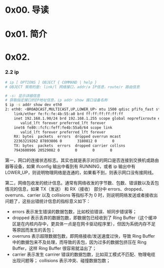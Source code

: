 # 0x00. 导读

# 0x01. 简介

# 0x02. 

### 2.2 ip
```bash
# ip [ OPTIONS ] OBJECT { COMMAND | help }
# OBJECT 常用的是: link/l 网络接口，addr/a IP信息，route/r 路由信息

# -s: 显示详细信息
# 获取指定接口的IP地址信息，ip addr show 接口设备名称
$ ip -s addr show dev eth0
2: eth0: <BROADCAST,MULTICAST,UP,LOWER_UP> mtu 1500 qdisc pfifo_fast state UP group default qlen 1000
    link/ether fe:fc:fe:4b:55:a0 brd ff:ff:ff:ff:ff:ff
    inet 192.168.1.90/24 brd 192.168.1.255 scope global noprefixroute eth0
       valid_lft forever preferred_lft forever
    inet6 fe80::fcfc:feff:fe4b:55a0/64 scope link 
       valid_lft forever preferred_lft forever
    RX: bytes  packets  errors  dropped overrun mcast   
    22363219262 87893806 0       3180812 0       0       
    TX: bytes  packets  errors  dropped carrier collsns 
    7943600906 20529082 0       0       0       0 
```

第一，网口的连接状态标志。其实也就是表示对应的网口是否连接到交换机或路由器等设备，如果 ifconfig 输出中看到有 RUNNING，或者 ip 输出中有 LOWER_UP，则说明物理网络是连通的，如果看不到，则表示网口没有接网线。

第二，网络包收发的统计信息。通常有网络收发的字节数、包数、错误数以及丢包情况的信息，如果 TX（发送） 和 RX（接收） 部分中 errors、dropped、overruns、carrier 以及 collisions 等指标不为 0 时，则说明网络发送或者接收出问题了，这些出错统计信息的指标意义如下：

- errors 表示发生错误的数据包数，比如校验错误、帧同步错误等；
- dropped 表示丢弃的数据包数，即数据包已经收到了 Ring Buffer（这个缓冲区是在内核内存中，更具体一点是在网卡驱动程序里），但因为系统内存不足等原因而发生的丢包；
- overruns 表示超限数据包数，即网络接收/发送速度过快，导致 Ring Buffer 中的数据包来不及处理，而导致的丢包，因为过多的数据包挤压在 Ring Buffer，这样 Ring Buffer 很容易就溢出了；
- carrier 表示发生 carrirer 错误的数据包数，比如双工模式不匹配、物理电缆出现问题等；
collisions 表示冲突、碰撞数据包数；
